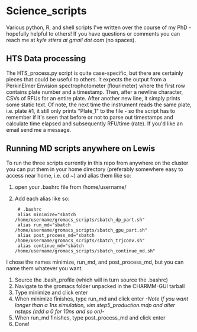 # Science_scripts
Various python, R, and shell scripts I've written over the course of my PhD - hopefully helpful to others! If you have questions or comments you can reach me at *kyle stiers at gmail dot com* (no spaces).

## HTS Data processing
The HTS_process.py script is quite case-specific, but there are certainly pieces that could be useful to others. It expects the output from a PerkinElmer Envision spectrophotometer (flourimeter) where the first row contains plate number and a timestamp. Then, after a newline character, CSVs of RFUs for an entire plate. After another new line, it simply prints some static text. Of note, the next time the instrument reads the same plate, i.e. plate #1, it still only prints "Plate_1" to the file - so the script has to remember if it's seen that before or not to parse out timestamps and calculate time elapsed and subsequently RFU/time (rate). If you'd like an email send me a message.

## Running MD scripts anywhere on Lewis
To run the three scripts currently in this repo from anywhere on the cluster you can put them in your home directory (preferably somewhere easy to access near home, i.e. cd ~) and alias them like so:

1. open your .bashrc file from /home/username/
1. Add each alias like so:

        # .bashrc
        alias minimize="sbatch /home/username/gromacs_scripts/sbatch_dp_part.sh"
        alias run_md="sbatch /home/username/gromacs_scripts/sbatch_gpu_part.sh"
        alias post_process_md="sbatch /home/username/gromacs_scripts/sbatch_trjconv.sh"
        alias continue_md="sbatch /home/username/gromacs_scripts/sbatch_continue_md.sh"

I chose the names minimize, run_md, and post_process_md, but you can name them whatever you want.

1. Source the .bash_profile (which will in turn source the .bashrc)
1. Navigate to the gromacs folder unpacked in the CHARMM-GUI tarball
1. Type minimize and click enter
1. When minimize finishes, type run_md and click enter
        *-Note If you want longer than a 1ns simulation, vim step5_production.mdp and alter nsteps (add a 0 for 10ns and so on)-*
1. When run_md finishes, type post_process_md and click enter
1. Done!
